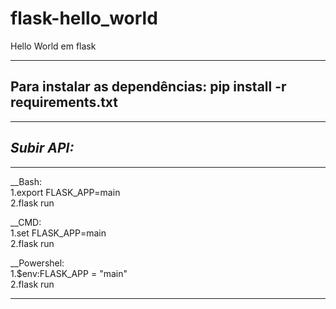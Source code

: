 # flask-hello_world
Hello World em flask

------------------------------------------------------------------
Para instalar as dependências: pip install -r requirements.txt
------------------------------------------------------------------

------------------------------------------------------------------
*Subir API:*
------------------------------------------------------------------
__________________________________________________________________
__Bash:<br>
1.export FLASK_APP=main<br>
2.flask run<br>

__CMD:<br>
1.set FLASK_APP=main<br>
2.flask run<br>

__Powershel:<br>
1.$env:FLASK_APP = "main"<br>
2.flask run
___________________________________________________________________
